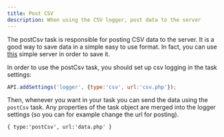 ```yaml
---
title: Post CSV
description: When using the CSV logger, post data to the server
---
```


The postCsv task is responsible for posting CSV data to the server.
It is a good way to save data in a simple easy to use format.
In fact, you can use [this](https://github.com/minnojs/simple-minno-server) simple server in order to save it.

In order to use the postCsv task, you should set up csv logging in the task settings:

```javascript
API.addSettings('logger', {type:'csv', url:'csv.php'});
```

Then, whenever you want in your task you can send the data using the `postCsv` task.
Any properties of the task object are merged into the logger settings (so you can for example change the url for posting).

```
{ type:'postCsv', url:'data.php' }
```
